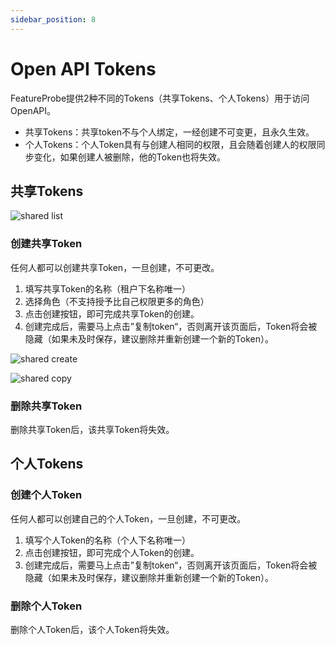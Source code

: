 ```yaml
---
sidebar_position: 8
---
```


# Open API Tokens

FeatureProbe提供2种不同的Tokens（共享Tokens、个人Tokens）用于访问 OpenAPI。
  - 共享Tokens：共享token不与个人绑定，一经创建不可变更，且永久生效。
  - 个人Tokens：个人Token具有与创建人相同的权限，且会随着创建人的权限同步变化，如果创建人被删除，他的Token也将失效。

## 共享Tokens

![shared list](/shared_list.png)

### 创建共享Token
任何人都可以创建共享Token，一旦创建，不可更改。
1. 填写共享Token的名称（租户下名称唯一）
2. 选择角色（不支持授予比自己权限更多的角色）
3. 点击创建按钮，即可完成共享Token的创建。
4. 创建完成后，需要马上点击”复制token“，否则离开该页面后，Token将会被隐藏（如果未及时保存，建议删除并重新创建一个新的Token）。

![shared create](/shared_create.png)

![shared copy](/shared_copy.png)

### 删除共享Token
删除共享Token后，该共享Token将失效。


## 个人Tokens

### 创建个人Token
任何人都可以创建自己的个人Token，一旦创建，不可更改。
1. 填写个人Token的名称（个人下名称唯一）
2. 点击创建按钮，即可完成个人Token的创建。
3. 创建完成后，需要马上点击”复制token“，否则离开该页面后，Token将会被隐藏（如果未及时保存，建议删除并重新创建一个新的Token）。

### 删除个人Token
删除个人Token后，该个人Token将失效。
